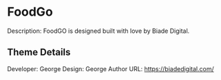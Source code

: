 ﻿# FoodGo

Description: FoodGO is designed built with love by Biade Digital.
## Theme Details
Developer: George
Design: George
Author URL: https://biadedigital.com/
